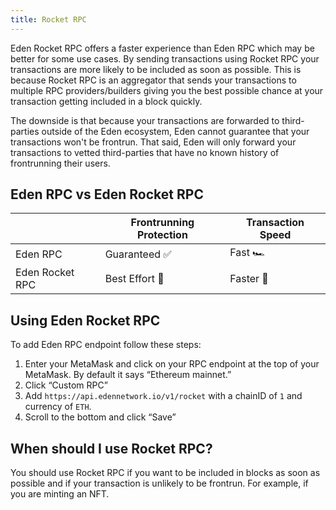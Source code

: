 ```yaml
---
title: Rocket RPC
---
```


Eden Rocket RPC offers a faster experience than Eden RPC which may be better for some use cases. By sending transactions using Rocket RPC your transactions are more likely to be included as soon as possible. This is because Rocket RPC is an aggregator that sends your transactions to multiple RPC providers/builders giving you the best possible chance at your transaction getting included in a block quickly. 

The downside is that because your transactions are forwarded to third-parties outside of the Eden ecosystem, Eden cannot guarantee that your transactions won't be frontrun. That said, Eden will only forward your transactions to vetted third-parties that have no known history of frontrunning their users.

## Eden RPC vs Eden Rocket RPC

|                       | Frontrunning Protection | Transaction Speed |
|-----------------------|-------------------------|-------------------|
| Eden RPC              | Guaranteed ✅           | Fast 🏎           |
| Eden Rocket RPC       | Best Effort 💪          | Faster 🚀         |

## Using Eden Rocket RPC

To add Eden RPC endpoint follow these steps:

1. Enter your MetaMask and click on your RPC endpoint at the top of your MetaMask. By default it says “Ethereum mainnet.”
2. Click “Custom RPC”
3. Add `https://api.edennetwork.io/v1/rocket` with a chainID of `1` and currency of `ETH`.
4. Scroll to the bottom and click “Save”

## When should I use Rocket RPC?

You should use Rocket RPC if you want to be included in blocks as soon as possible and if your transaction is unlikely to be frontrun. For example, if you are minting an NFT.